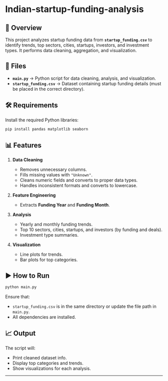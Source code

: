 # Indian-startup-funding-analysis

## 📌 Overview

This project analyzes startup funding data from **`startup_funding.csv`** to identify trends, top sectors, cities, startups, investors, and investment types. It performs data cleaning, aggregation, and visualization.

## 📂 Files

* **`main.py`** → Python script for data cleaning, analysis, and visualization.
* **`startup_funding.csv`** → Dataset containing startup funding details (must be placed in the correct directory).

## 🛠 Requirements

Install the required Python libraries:

```bash
pip install pandas matplotlib seaborn
```

## 📊 Features

1. **Data Cleaning**

   * Removes unnecessary columns.
   * Fills missing values with `"Unknown"`.
   * Cleans numeric fields and converts to proper data types.
   * Handles inconsistent formats and converts to lowercase.

2. **Feature Engineering**

   * Extracts **Funding Year** and **Funding Month**.

3. **Analysis**

   * Yearly and monthly funding trends.
   * Top 10 sectors, cities, startups, and investors (by funding and deals).
   * Investment type summaries.

4. **Visualization**

   * Line plots for trends.
   * Bar plots for top categories.

## ▶️ How to Run

```bash
python main.py
```

Ensure that:

* `startup_funding.csv` is in the same directory or update the file path in `main.py`.
* All dependencies are installed.

## 📈 Output

The script will:

* Print cleaned dataset info.
* Display top categories and trends.
* Show visualizations for each analysis.

---
